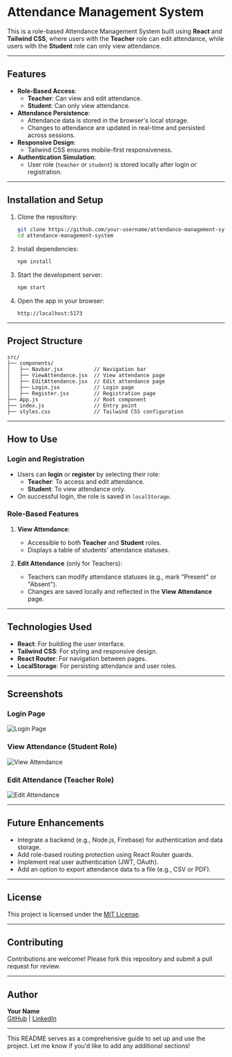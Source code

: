 # Attendance Management System

This is a role-based Attendance Management System built using **React** and **Tailwind CSS**, where users with the **Teacher** role can edit attendance, while users with the **Student** role can only view attendance.

---

## Features

- **Role-Based Access**:
  - **Teacher**: Can view and edit attendance.
  - **Student**: Can only view attendance.
- **Attendance Persistence**:
  - Attendance data is stored in the browser's local storage.
  - Changes to attendance are updated in real-time and persisted across sessions.
- **Responsive Design**:
  - Tailwind CSS ensures mobile-first responsiveness.
- **Authentication Simulation**:
  - User role (`teacher` or `student`) is stored locally after login or registration.

---

## Installation and Setup

1. Clone the repository:
   ```bash
   git clone https://github.com/your-username/attendance-management-system.git
   cd attendance-management-system
   ```

2. Install dependencies:
   ```bash
   npm install
   ```

3. Start the development server:
   ```bash
   npm start
   ```

4. Open the app in your browser:
   ```
   http://localhost:5173
   ```

---

## Project Structure

```
src/
├── components/
│   ├── Navbar.jsx          // Navigation bar
│   ├── ViewAttendance.jsx  // View attendance page
│   ├── EditAttendance.jsx  // Edit attendance page
│   ├── Login.jsx           // Login page
│   ├── Register.jsx        // Registration page
├── App.js                  // Root component
├── index.js                // Entry point
├── styles.css              // Tailwind CSS configuration
```

---

## How to Use

### Login and Registration

- Users can **login** or **register** by selecting their role:
  - **Teacher**: To access and edit attendance.
  - **Student**: To view attendance only.
- On successful login, the role is saved in `localStorage`.

### Role-Based Features

1. **View Attendance**:
   - Accessible to both **Teacher** and **Student** roles.
   - Displays a table of students' attendance statuses.

2. **Edit Attendance** (only for Teachers):
   - Teachers can modify attendance statuses (e.g., mark "Present" or "Absent").
   - Changes are saved locally and reflected in the **View Attendance** page.

---

## Technologies Used

- **React**: For building the user interface.
- **Tailwind CSS**: For styling and responsive design.
- **React Router**: For navigation between pages.
- **LocalStorage**: For persisting attendance and user roles.

---

## Screenshots

### Login Page
![Login Page](https://via.placeholder.com/600x400?text=Login+Page)

### View Attendance (Student Role)
![View Attendance](https://via.placeholder.com/600x400?text=View+Attendance+Page)

### Edit Attendance (Teacher Role)
![Edit Attendance](https://via.placeholder.com/600x400?text=Edit+Attendance+Page)

---

## Future Enhancements

- Integrate a backend (e.g., Node.js, Firebase) for authentication and data storage.
- Add role-based routing protection using React Router guards.
- Implement real user authentication (JWT, OAuth).
- Add an option to export attendance data to a file (e.g., CSV or PDF).

---

## License

This project is licensed under the [MIT License](LICENSE).

---

## Contributing

Contributions are welcome! Please fork this repository and submit a pull request for review.

---

## Author

**Your Name**  
[GitHub](https://github.com/your-username) | [LinkedIn](https://linkedin.com/in/your-profile)

---

This README serves as a comprehensive guide to set up and use the project. Let me know if you'd like to add any additional sections!
